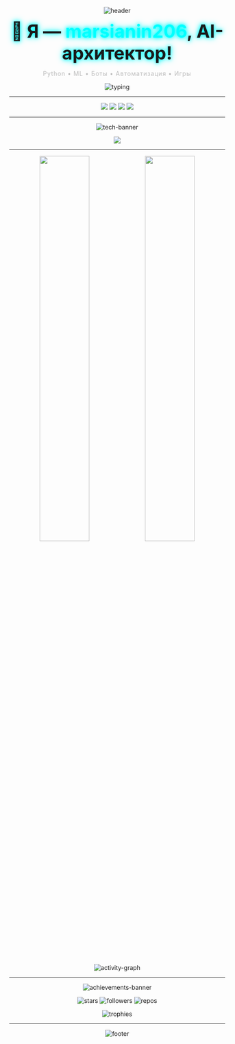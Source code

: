 <!-- 🚀 УМНЫЙ АНИМИРОВАННЫЙ ПРОФИЛЬ -->

<!-- HEADER -->
<p align="center">
  <img src="https://capsule-render.vercel.app/api?type=waving&color=gradient&height=200&section=header&text=Добро%20пожаловать%20в%20мозг%20бота!&fontSize=40&fontColor=ffffff&animation=twinkling" alt="header"/>
</p>

<h1 align="center" style="font-size:3em; margin:0.2em 0; text-shadow:0 0 8px #0ff, 0 0 16px #0ff;">
  🤖 Я — <span style="color:#0ff;">marsianin206</span>, AI-архитектор!
</h1>
<p align="center" style="color:#bbb; letter-spacing:1px; margin-bottom:1em;">
  Python • ML • Боты • Автоматизация • Игры
</p>

<!-- TYPING EFFECT -->
<p align="center">
  <img src="https://readme-typing-svg.demolab.com?font=Orbitron&size=24&duration=2000&pause=800&color=0FF&width=650&lines=Пишу+код,+который+думает;Являюсь+инженером+AI;Автоматизирую+рутинные+задачи;Строю+игровые+вселенные" alt="typing"/>
</p>

---

<!-- QUICK LINKS -->
<p align="center">
  <a href="https://example.com"><img src="https://img.shields.io/badge/🌐%20Portfolio-example.com-00BCD4?style=for-the-badge&logo=google-chrome&logoColor=white"/></a>
  <a href="https://dev.to/твой_ник"><img src="https://img.shields.io/badge/📝%20Blog-Dev.to-FF5722?style=for-the-badge&logo=dev-dot-to&logoColor=white"/></a>
  <a href="https://github.com/твой_ник"><img src="https://img.shields.io/badge/💼%20GitHub-181717?style=for-the-badge&logo=github&logoColor=white"/></a>
  <a href="https://t.me/SER_X_FEAR"><img src="https://img.shields.io/badge/✉️%20Telegram-0088CC?style=for-the-badge&logo=telegram&logoColor=white"/></a>
</p>

---

<!-- TECH STACK -->
<p align="center">
  <img src="https://capsule-render.vercel.app/api?type=rounded&color=gradient&height=100&section=header&text=Мой%20стек&fontSize=28&fontColor=ffffff" alt="tech-banner"/>
</p>
<p align="center">
  <img src="https://skillicons.dev/icons?i=python,fastapi,nodejs,docker,kubernetes,git,github,vscode&theme=dark" />
</p>

---

<!-- METRICS -->
<p align="center">
  <img src="https://github-readme-stats.vercel.app/api?username=твой_ник&show_icons=true&theme=dark&hide_border=true&include_all_commits=true" width="48%"/>
  <img src="https://github-readme-streak-stats.herokuapp.com/?user=твой_ник&theme=dark&hide_border=true" width="48%"/>
</p>
<p align="center">
  <img src="https://github-readme-activity-graph.vercel.app/graph?username=твой_ник&theme=react-dark&area=true&hide_border=true" alt="activity-graph"/>
</p>

---

<!-- ACHIEVEMENTS -->
<p align="center">
  <img src="https://capsule-render.vercel.app/api?type=rounded&color=gradient&height=100&section=header&text=Достижения&fontSize=28&fontColor=ffffff" alt="achievements-banner"/>
</p>
<p align="center">
  <img src="https://img.shields.io/badge/⭐%20Stars-2k-blue?style=for-the-badge" alt="stars"/>
  <img src="https://img.shields.io/badge/👥%20Followers-1.2k-green?style=for-the-badge" alt="followers"/>
  <img src="https://img.shields.io/badge/🔀%20Repos-50-yellow?style=for-the-badge" alt="repos"/>
</p>
<p align="center">
  <img src="https://github-profile-trophy.vercel.app/?username=твой_ник&theme=dracula&margin-w=5" alt="trophies"/>
</p>

---

<!-- FOOTER -->
<p align="center">
  <img src="https://capsule-render.vercel.app/api?type=waving&color=gradient&height=80&section=footer&animation=fadeIn" alt="footer"/>
</p>
